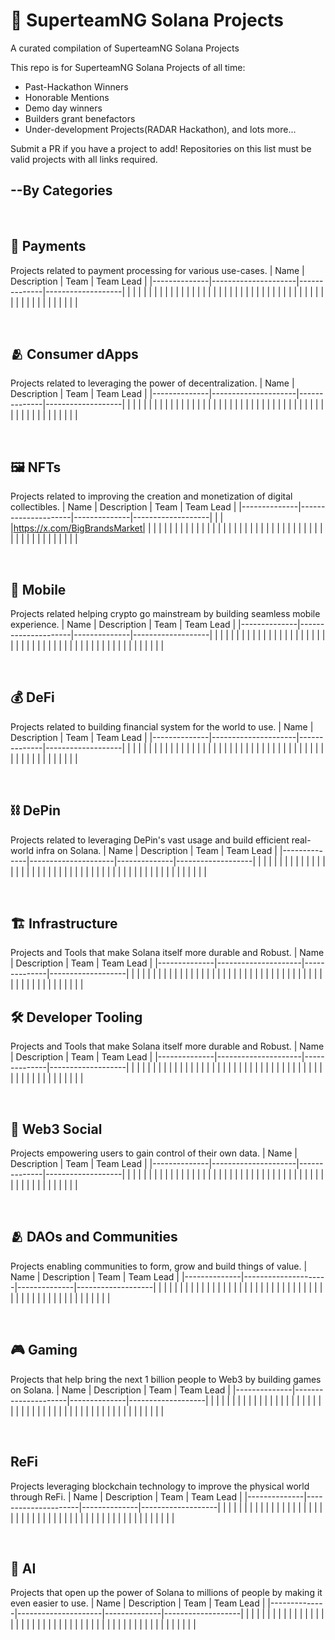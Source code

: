 # 🚀 SuperteamNG Solana Projects

A curated compilation of SuperteamNG Solana Projects

This repo is for SuperteamNG Solana Projects of all time:

-   Past-Hackathon Winners
-   Honorable Mentions
-   Demo day winners
-   Builders grant benefactors
-   Under-development Projects(RADAR Hackathon), and lots more...


Submit a PR if you have a project to add! Repositories on this list must be valid projects with all links required.

## --By Categories

<br>

## 💸 Payments
Projects related to payment processing for various use-cases.
|     Name     |     Description     |     Team     |     Team Lead     |
|--------------|---------------------|--------------|-------------------|
|              |                     |              |                   |
|              |                     |              |                   |
|              |                     |              |                   |
|              |                     |              |                   |
|              |                     |              |                   |
|              |                     |              |                   |
|              |                     |              |                   |
|              |                     |              |                   |
|              |                     |              |                   |
|              |                     |              |                   |



<br>

## 🫂 Consumer dApps
Projects related to leveraging the power of decentralization.
|     Name     |     Description     |     Team     |     Team Lead     |
|--------------|---------------------|--------------|-------------------|
|              |                     |              |                   |
|              |                     |              |                   |
|              |                     |              |                   |
|              |                     |              |                   |
|              |                     |              |                   |
|              |                     |              |                   |
|              |                     |              |                   |
|              |                     |              |                   |
|              |                     |              |                   |
|              |                     |              |                   |

<br>

## 🖼 NFTs
Projects related to improving the creation and monetization of digital collectibles.
|     Name     |     Description     |     Team     |     Team Lead     |
|--------------|---------------------|--------------|-------------------|
|              |                     |https://x.com/BigBrandsMarket|                   |
|              |                     |              |                   |
|              |                     |              |                   |
|              |                     |              |                   |
|              |                     |              |                   |
|              |                     |              |                   |
|              |                     |              |                   |
|              |                     |              |                   |
|              |                     |              |                   |
|              |                     |              |                   |

<br>

## 📱 Mobile
Projects related helping crypto go mainstream by building seamless mobile experience.
|     Name     |     Description     |     Team     |     Team Lead     |
|--------------|---------------------|--------------|-------------------|
|              |                     |              |                   |
|              |                     |              |                   |
|              |                     |              |                   |
|              |                     |              |                   |
|              |                     |              |                   |
|              |                     |              |                   |
|              |                     |              |                   |
|              |                     |              |                   |
|              |                     |              |                   |
|              |                     |              |                   |

<br>

## 💰 DeFi
Projects related to building financial system for the world to use.
|     Name     |     Description     |     Team     |     Team Lead     |
|--------------|---------------------|--------------|-------------------|
|              |                     |              |                   |
|              |                     |              |                   |
|              |                     |              |                   |
|              |                     |              |                   |
|              |                     |              |                   |
|              |                     |              |                   |
|              |                     |              |                   |
|              |                     |              |                   |
|              |                     |              |                   |
|              |                     |              |                   |

<br>

## ⛓ DePin
Projects related to leveraging DePin's vast usage and build efficient real-world infra on Solana.
|     Name     |     Description     |     Team     |     Team Lead     |
|--------------|---------------------|--------------|-------------------|
|              |                     |              |                   |
|              |                     |              |                   |
|              |                     |              |                   |
|              |                     |              |                   |
|              |                     |              |                   |
|              |                     |              |                   |
|              |                     |              |                   |
|              |                     |              |                   |
|              |                     |              |                   |
|              |                     |              |                   |

<br>

## 🏗️ Infrastructure
Projects and Tools that make Solana itself more durable and Robust.
|     Name     |     Description     |     Team     |     Team Lead     |
|--------------|---------------------|--------------|-------------------|
|              |                     |              |                   |
|              |                     |              |                   |
|              |                     |              |                   |
|              |                     |              |                   |
|              |                     |              |                   |
|              |                     |              |                   |
|              |                     |              |                   |
|              |                     |              |                   |
|              |                     |              |                   |
|              |                     |              |                   |

## 🛠 Developer Tooling
Projects and Tools that make Solana itself more durable and Robust.
|     Name     |     Description     |     Team     |     Team Lead     |
|--------------|---------------------|--------------|-------------------|
|              |                     |              |                   |
|              |                     |              |                   |
|              |                     |              |                   |
|              |                     |              |                   |
|              |                     |              |                   |
|              |                     |              |                   |
|              |                     |              |                   |
|              |                     |              |                   |
|              |                     |              |                   |
|              |                     |              |                   |


<br>

## 🫶 Web3 Social
Projects empowering users to gain control of their own data.
|     Name     |     Description     |     Team     |     Team Lead     |
|--------------|---------------------|--------------|-------------------|
|              |                     |              |                   |
|              |                     |              |                   |
|              |                     |              |                   |
|              |                     |              |                   |
|              |                     |              |                   |
|              |                     |              |                   |
|              |                     |              |                   |
|              |                     |              |                   |
|              |                     |              |                   |
|              |                     |              |                   |

<br>

## 🫂 DAOs and Communities
Projects enabling communities to form, grow and build things of value.
|     Name     |     Description     |     Team     |     Team Lead     |
|--------------|---------------------|--------------|-------------------|
|              |                     |              |                   |
|              |                     |              |                   |
|              |                     |              |                   |
|              |                     |              |                   |
|              |                     |              |                   |
|              |                     |              |                   |
|              |                     |              |                   |
|              |                     |              |                   |
|              |                     |              |                   |
|              |                     |              |                   |

<br>

## 🎮 Gaming
Projects that help bring the next 1 billion people to Web3 by building games on Solana.
|     Name     |     Description     |     Team     |     Team Lead     |
|--------------|---------------------|--------------|-------------------|
|              |                     |              |                   |
|              |                     |              |                   |
|              |                     |              |                   |
|              |                     |              |                   |
|              |                     |              |                   |
|              |                     |              |                   |
|              |                     |              |                   |
|              |                     |              |                   |
|              |                     |              |                   |
|              |                     |              |                   |


<br>

## ReFi
Projects leveraging blockchain technology to improve the physical world through ReFi.
|     Name     |     Description     |     Team     |     Team Lead     |
|--------------|---------------------|--------------|-------------------|
|              |                     |              |                   |
|              |                     |              |                   |
|              |                     |              |                   |
|              |                     |              |                   |
|              |                     |              |                   |
|              |                     |              |                   |
|              |                     |              |                   |
|              |                     |              |                   |
|              |                     |              |                   |
|              |                     |              |                   |


<br>

## 🤖 AI
Projects that open up the power of Solana to millions of people by making it even easier to use.
|     Name     |     Description     |     Team     |     Team Lead     |
|--------------|---------------------|--------------|-------------------|
|              |                     |              |                   |
|              |                     |              |                   |
|              |                     |              |                   |
|              |                     |              |                   |
|              |                     |              |                   |
|              |                     |              |                   |
|              |                     |              |                   |
|              |                     |              |                   |
|              |                     |              |                   |
|              |                     |              |                   |
